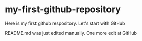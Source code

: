 # my-first-github-repository
Here is my first github respository. Let's start with GitHub

README.md was just edited manually. One more edit at GitHub
